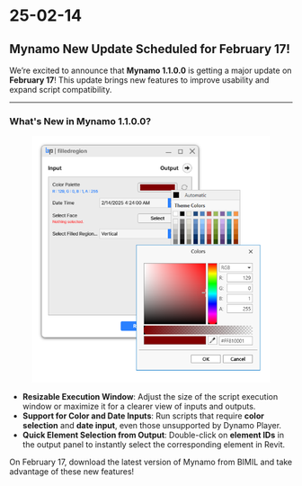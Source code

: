 # 25-02-14

## Mynamo New Update Scheduled for February 17!



We’re excited to announce that **Mynamo 1.1.0.0** is getting a major update on **February 17**! This update brings new features to improve usability and expand script compatibility.

***

### What's New in Mynamo 1.1.0.0?

<figure><img src="../../.gitbook/assets/image (49).png" alt="" width="452"><figcaption></figcaption></figure>

* **Resizable Execution Window**: Adjust the size of the script execution window or maximize it for a clearer view of inputs and outputs.
* **Support for Color and Date Inputs**: Run scripts that require **color selection** and **date input**, even those unsupported by Dynamo Player.
* **Quick Element Selection from Output**: Double-click on **element IDs** in the output panel to instantly select the corresponding element in Revit.

On February 17, download the latest version of Mynamo from BIMIL and take advantage of these new features!
